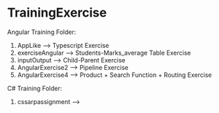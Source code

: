# TrainingExercise
Angular Training Folder:

1. AppLike --> Typescript Exercise
2. exerciseAngular --> Students-Marks_average Table Exercise
3. inputOutput --> Child-Parent Exercise
4. AngularExercise2 --> Pipeline Exercise
5. AngularExercise4 --> Product + Search Function + Routing Exercise

C# Training Folder:

1. cssarpassignment --> 

